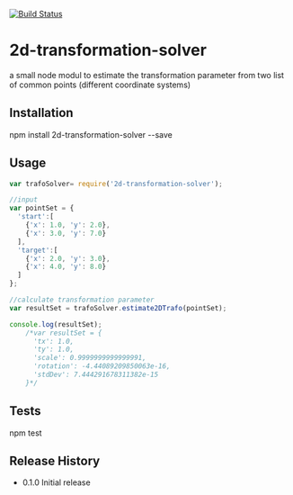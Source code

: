 [![Build Status](https://travis-ci.org/martiL/2d-transformation-solver.svg?branch=master)](https://travis-ci.org/martiL/2d-transformation-solver)

# 2d-transformation-solver
a small node modul to estimate the transformation parameter from two list of common points (different coordinate systems)

## Installation

  npm install 2d-transformation-solver --save

## Usage

```js
var trafoSolver= require('2d-transformation-solver');

//input
var pointSet = {
  'start':[
    {'x': 1.0, 'y': 2.0},
    {'x': 3.0, 'y': 7.0}
  ],
  'target':[
    {'x': 2.0, 'y': 3.0},
    {'x': 4.0, 'y': 8.0}
  ]
};

//calculate transformation parameter
var resultSet = trafoSolver.estimate2DTrafo(pointSet);

console.log(resultSet);
    /*var resultSet = {
      'tx': 1.0,
      'ty': 1.0,
      'scale': 0.9999999999999991,
      'rotation': -4.44089209850063e-16,
      'stdDev': 7.444291678311382e-15
    }*/
```

## Tests

  npm test

## Release History

* 0.1.0 Initial release
